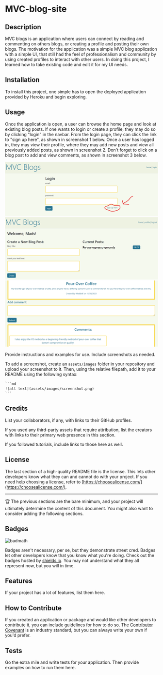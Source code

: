 # MVC-blog-site

## Description

MVC blogs is an application where users can connect by reading and commenting on others blogs, or creating a profile and posting their own blogs. The motivation for the application was a simple MVC blog application with a simple UI, that still had the feel of professionalism and community by using created profiles to interact with other users. In doing this project, I learned how to take existing code and edit it for my UI needs.

## Installation

To install this project, one simple has to open the deployed application provided by Heroku and begin exploring.

## Usage

Once the application is open, a user can browse the home page and look at existing blog posts. If one wants to login or create a profile, they may do so by clicking "login" in the navbar. From the login page, they can click the link to "sign up here", as shown in screenshot 1 below. Once a user has logged in, they may view their profile, where they may add new posts and view all previously added posts, as shown in screenshot 2. Don't forget to click on a blog post to add and view comments, as shown in screenshot 3 below.

![screenshot 1](./assets/screenshot-1.png)
![screenshot 2](./assets/Screenshot-2.png)
![screenshot 3](./assets/screenshot-3.png)

Provide instructions and examples for use. Include screenshots as needed.

To add a screenshot, create an `assets/images` folder in your repository and upload your screenshot to it. Then, using the relative filepath, add it to your README using the following syntax:

    ```md
    ![alt text](assets/images/screenshot.png)
    ```

## Credits

List your collaborators, if any, with links to their GitHub profiles.

If you used any third-party assets that require attribution, list the creators with links to their primary web presence in this section.

If you followed tutorials, include links to those here as well.

## License

The last section of a high-quality README file is the license. This lets other developers know what they can and cannot do with your project. If you need help choosing a license, refer to [https://choosealicense.com/](https://choosealicense.com/).

---

🏆 The previous sections are the bare minimum, and your project will ultimately determine the content of this document. You might also want to consider adding the following sections.

## Badges

![badmath](https://img.shields.io/github/languages/top/lernantino/badmath)

Badges aren't necessary, per se, but they demonstrate street cred. Badges let other developers know that you know what you're doing. Check out the badges hosted by [shields.io](https://shields.io/). You may not understand what they all represent now, but you will in time.

## Features

If your project has a lot of features, list them here.

## How to Contribute

If you created an application or package and would like other developers to contribute it, you can include guidelines for how to do so. The [Contributor Covenant](https://www.contributor-covenant.org/) is an industry standard, but you can always write your own if you'd prefer.

## Tests

Go the extra mile and write tests for your application. Then provide examples on how to run them here.